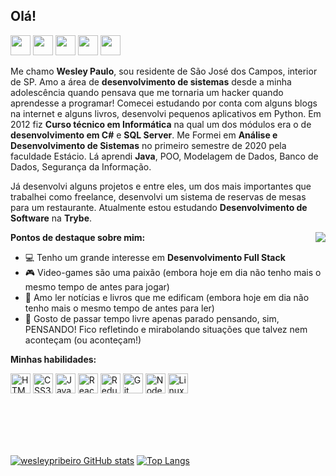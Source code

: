 <h2>Olá!</h2>
<p align="left">
  <a href="https://wesleypribeiro.github.io/"><img height="32px" src="https://wesleypribeiro.github.io/img/github.png" /></a>
  <a href"https://www.linkedin.com/in/wesley-paulo-ribeiro/"><img height="32px" src="https://wesleypribeiro.github.io/img/linkedin.png" /></a>
  <a href"https://www.facebook.com/wesleybehbs"><img height="32px" src="https://wesleypribeiro.github.io/img/facebook.png" /></a>
  <a href"https://www.instagram.com/wesleypribeiro_"><img height="32px" src="https://wesleypribeiro.github.io/img/instagram.png" /></a>
  <a href"mailto:wesley_paulo00@hotmail.com"><img height="32px" src="https://wesleypribeiro.github.io/img/email.png" /></a>
</p>
<p>Me chamo <b>Wesley Paulo</b>, sou residente de São José dos Campos, interior de SP. Amo a área de <b>desenvolvimento de sistemas</b> desde a minha adolescência quando pensava que me tornaria um hacker quando aprendesse a programar! Comecei estudando por conta com alguns blogs na internet e alguns livros, desenvolvi pequenos aplicativos em Python. Em 2012 fiz <b>Curso técnico em Informática</b> na qual um dos módulos era o de <b>desenvolvimento em C#</b> e <b>SQL Server</b>. Me Formei em <b>Análise e Desenvolvimento de Sistemas</b> no primeiro semestre de 2020 pela faculdade Estácio. Lá aprendi <b>Java</b>, POO, Modelagem de Dados, Banco de Dados, Segurança da Informação.</p>

<p>Já desenvolvi alguns projetos e entre eles, um dos mais importantes que trabalhei como freelance, desenvolvi um sistema de reservas de mesas para um restaurante. Atualmente estou estudando <b>Desenvolvimento de Software</b> na <b>Trybe</b>.</p> 

<img align="right" src="https://media.giphy.com/media/ZVik7pBtu9dNS/giphy.gif" />
<b>Pontos de destaque sobre mim:</b>
<ul align="left">
  <li>💻 Tenho um grande interesse em <b>Desenvolvimento Full Stack</b></li>
  <li>🎮 Video-games são uma paixão (embora hoje em dia não tenho mais o mesmo tempo de antes para jogar)</li>
  <li>📖 Amo ler notícias e livros que me edificam (embora hoje em dia não tenho mais o mesmo tempo de antes para ler)</li>
  <li>💭 Gosto de passar tempo livre apenas parado pensando, sim, PENSANDO! Fico refletindo e mirabolando situações que talvez nem aconteçam (ou aconteçam!)</li>
</ul>

<b>Minhas habilidades:</b>
<p align="left">
<img height="32px" src="https://user-images.githubusercontent.com/60102340/111059115-bf43e200-8471-11eb-8ec7-f65c11f035dc.png" alt="HTML5" />
<img height="32px" src="https://user-images.githubusercontent.com/60102340/111059142-e26e9180-8471-11eb-9801-d6cbd405001b.png" alt="CSS3" />
<img height="32px" src="https://user-images.githubusercontent.com/60102340/111058883-41330b80-8470-11eb-925e-2840cc98a48a.png" alt="Javascript" />
<img height="32px" src="https://user-images.githubusercontent.com/60102340/111058928-940cc300-8470-11eb-88fa-9d5b0b6b506f.png" alt="React" />
<img height="32px" src="https://user-images.githubusercontent.com/60102340/111059206-793b4e00-8472-11eb-9271-6241c915015d.png" alt="Redux" />
<img height="32px" src="https://user-images.githubusercontent.com/60102340/111059252-d20ae680-8472-11eb-9f1f-be95b9ccb7d5.png" alt="Git" />
<img height="32px" src="https://user-images.githubusercontent.com/60102340/111059324-7db43680-8473-11eb-928c-e3a7a92c4fd8.png" alt="Node" />
<img height="32px" src="https://user-images.githubusercontent.com/60102340/111059344-a0dee600-8473-11eb-876e-ce6212305773.png" alt="Linux" />
</p>

<br />
<br />
<br />
<br />

[![wesleypribeiro GitHub stats](https://github-readme-stats.vercel.app/api?username=wesleypribeiro)](https://github.com/wesleypribeiro/github-readme-stats)
[![Top Langs](https://github-readme-stats.vercel.app/api/top-langs/?username=wesleypribeiro&layout=compact)](https://github.com/wesleypribeiro/github-readme-stats)

